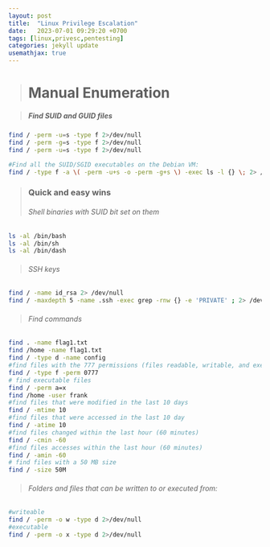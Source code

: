 ```yaml
---
layout: post
title:  "Linux Privilege Escalation"
date:   2023-07-01 09:29:20 +0700
tags: [linux,privesc,pentesting]
categories: jekyll update
usemathjax: true
---
```


> # Manual Enumeration

> ##### Find SUID and GUID files

```bash
find / -perm -u=s -type f 2>/dev/null
find / -perm -g=s -type f 2>/dev/null
find / -perm -u=s -type f 2>/dev/null

#Find all the SUID/SGID executables on the Debian VM:
find / -type f -a \( -perm -u+s -o -perm -g+s \) -exec ls -l {} \; 2> /dev/null
```

> ### Quick and easy wins
> ###### Shell binaries with SUID bit set on them

```bash
ls -al /bin/bash
ls -al /bin/sh
ls -al /bin/dash
```
> ###### SSH keys
```bash
find / -name id_rsa 2> /dev/null
find / -maxdepth 5 -name .ssh -exec grep -rnw {} -e 'PRIVATE' ; 2> /dev/null
```

> ###### Find commands

```bash
find . -name flag1.txt
find /home -name flag1.txt
find / -type d -name config
#find files with the 777 permissions (files readable, writable, and executable by all users)
find / -type f -perm 0777
# find executable files
find / -perm a=x
find /home -user frank
#find files that were modified in the last 10 days
find / -mtime 10
#find files that were accessed in the last 10 day
find / -atime 10
#find files changed within the last hour (60 minutes)
find / -cmin -60
#find files accesses within the last hour (60 minutes)
find / -amin -60
# find files with a 50 MB size
find / -size 50M
```
> ###### Folders and files that can be written to or executed from: 

```bash
#writeable
find / -perm -o w -type d 2>/dev/null
#executable
find / -perm -o x -type d 2>/dev/null
```
